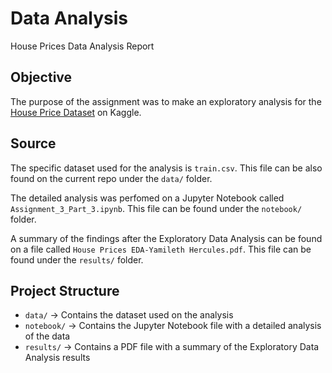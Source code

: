 # Data Analysis
House Prices Data Analysis Report

## Objective

The purpose of the assignment was to make an exploratory analysis for the [House Price Dataset](https://www.kaggle.com/competitions/house-prices-advanced-regression-techniques/code) on Kaggle.


## Source

The specific dataset used for the analysis is `train.csv`. This file can be also found on the current repo under the `data/` folder.

The detailed analysis was perfomed on a Jupyter Notebook called `Assignment_3_Part_3.ipynb`. This file can be found under the `notebook/` folder.

A summary of the findings after the Exploratory Data Analysis can be found on a file called `House Prices EDA-Yamileth Hercules.pdf`. This file can be found under the `results/` folder.

## Project Structure

* `data/` -> Contains the dataset used on the analysis
* `notebook/` -> Contains the Jupyter Notebook file with a detailed analysis of the data
* `results/` -> Contains a PDF file with a summary of the Exploratory Data Analysis results
